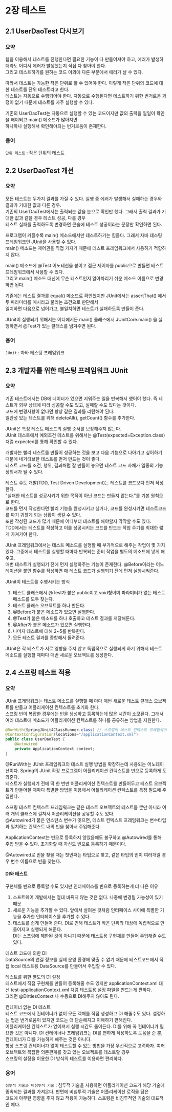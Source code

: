# 2장 테스트

## 2.1 UserDaoTest 다시보기

### 요약
웹을 이용해서 테스트를 진행한다면 필요한 기능이 다 만들어져야 하고, 에러가 발생하더라도 어디서 에러가 발생했는지 직접 다 찾아야 한다.  
그리고 테스트하기를 원하는 코드 이외에 다른 부분에서 에러가 날 수 있다.

따라서 테스트는 가능한 작은 단위로 할 수 있어야 한다. 이렇게 작은 단위의 코드에 대한 테스트를 단위 테스트라고 한다.  
테스트는 자동으로 수행되어야 한다. 자동으로 수행된다면 테스트하기 위한 번거로운 과정이 없기 때문에 테스트를 자주 실행할 수 있다.

기존의 UserDaoTest는 자동으로 실행할 수 있는 코드이지만 값의 출력을 일일이 확인을 해야되고 main() 메소드가 많아지면  
하나하나 실행해서 확인해야되는 번거로움이 존재한다.

### 용어
`단위 테스트` : 작은 단위의 테스트


## 2.2 UserDaoTest 개선

### 요약
모든 테스트는 두가지 결과를 가질 수 있다. 실행 중 에러가 발생해서 실패하는 경우와 결과가 기대한 값과 다른 경우.  
기존의 UserDaoTest에서는 출력되는 값을 눈으로 확인만 했다. 그래서 출력 결과가 기대한 값과 같을 경우 테스트 성공, 다를 경우  
테스트 실패를 출력하도록 변경하면 콘솔에 테스트 성공이라는 문장만 확인하면 된다.

프로그램이 커질수록 main() 메소드에서만 테스트하기는 힘들다. 그래서 자바 테스팅 프레임워크인 JUnit을 사용할 수 있다.  
main() 메소드는 제어권을 직접 가지기 때문에 테스트 프레임워크에서 사용하기 적합하지 않다.

main() 메소드에 @Test 어노테션을 붙이고 접근 제어자를 public으로 만들면 테스트 프레임워크에서 사용할 수 있다.  
그리고 main() 메소드 대신에 무슨 테스트인지 알아차리기 쉬운 메소드 이름으로 변경하면 된다.

기존에는 테스트 결과를 equal() 메소드로 확인했지만 JUnit에서는 assertThat() 에서 두 파라미터를 매처라고 불리는 조건으로 판단해서  
일치하면 다음으로 넘어가고, 불일치하면 테스트가 실패하도록 만들어 준다.

JUnit이 실행되기 위해서는 어디에서든 main() 클래스에서 JUnitCore.main() 을 실행하면서 @Test가 있는 클래스를 넘겨주면 된다.

### 용어
`JUnit` : 자바 테스팅 프레임워크


## 2.3 개발자를 위한 테스팅 프레임워크 JUnit

### 요약
기존 테스트에서는 DB에 데이터가 있으면 지워주는 일을 반복해서 했어야 했다. 즉 테스트가 외부 상태에 따라 성공할 수도 있고, 실패할 수도 있다는 것이다.  
코드에 변경사항이 없다면 항상 같은 결과를 리턴해야 된다.  
일관성 있는 테스트를 위해 deleteAll(), getCount() 함수를 추가한다.

JUnit은 특정 테스트 메소드의 실행 순서를 보장해주지 않는다.  
JUnit 테스트에서 예외조건 테스트를 위해서는 @Test(expected=Exception.class)처럼 expected를 통해 확인할 수 있다.

개발자는 빨리 테스트를 만들어 성공하는 것을 보고 다음 기능으로 나아가고 싶어하기 때문에 네거티브한 테스트를 먼저 만드는 것이 좋다.  
테스트 코드를 조건, 행위, 결과처럼 잘 만들어 놓으면 테스트 코드 자체가 일종의 기능 정의서가 될 수 있다.

테스트 주도 개발(TDD, Test Driven Development)는 테스트를 코드보다 먼저 작성한다.  
"실패한 테스트를 성공시키기 위한 목적이 아닌 코드는 만들지 않는다."를 기본 원칙으로 한다.  
코드를 먼저 작성한다면 빨리 기능을 완성시키고 싶거나, 코드를 완성시키면 테스트코드를 짜기 귀찮게 되는 상황이 생길 수 있다.  
또한 작성된 코드가 많기 때문에 어디부터 테스트를 해야할지 막막할 수도 있다.  
TDD에서는 테스트를 작성하고 이를 성공시키는 코드를 만드는 작업 주기를 최대한 짧게 가져가야 한다.

JUnit 프레임워크에서는 테스트 메소드를 실행할 때 부가적으로 해주는 작업이 몇 가지 있다. 그중에서 테스트를 실행할 때마다 반복되는 준비 작업을 별도의 메소드에 넣게 해주고,  
매번 테스트가 실행되기 전에 먼저 실행하주는 기능이 존재한다.
@Before이라는 어노테이션을 붙인 함수를 작성하면 매 테스트 코드가 실행되기 전에 먼저 실행시켜준다.

JUnit이 테스트를 수행시키는 방식
1. 테스트 클래스에서 @Test가 붙은 public이고 void형이며 파라미터가 없는 테스트 메소드를 모두 찾는다.
2. 테스트 클래스 오브젝트를 하나 만든다.
3. @Before가 붙은 메소드가 있으면 실행한다.
4. @Test가 붙은 메소드를 하나 호출하고 테스트 결과를 저장해둔다.
5. @After가 붙은 메소드가 있으면 실행한다.
6. 나머지 테스트에 대해 2~5를 반복한다.
7. 모든 테스트 결과를 종합해서 돌려준다.

JUnit은 각 테스트가 서로 영향을 주지 않고 독립적으로 실행되게 하기 위해서 테스트 메소드를 실행할 때마다 매번 새로운 오브젝트를 생성한다.


## 2.4 스프링 테스트 적용

### 요약
JUnit 프레임워크는 테스트 메소드를 실행할 때 마다 매번 새로운 테스트 클래스 오브젝트를 만들고 어플리케이션 컨텍스트를 초기화 한다.  
스프링 빈이 복잡한 경우에는 빈을 생성하고 등록하는데 많은 시간이 소모된다. 그래서 여러 테스트에 메소드가 어플리케이션 컨텍스트를 하나를 공유하는 방법을 지원한다.  

```java
@RunWith(SpringJUnit4ClassRunner.class) // 스프링의 테스트 컨텍스트 프레임워크의 JUnit 확장기능 지정
@ContextConfiguration(locations="/applicationContext.xml")
public class UserDaoTest {
    @Autowired
    private ApplicationContext context;
}
```

@RunWith는 JUnit 프레임워크의 테스트 실행 방법을 확장하는데 사용되는 어노테이션이다. Spring의 JUnit 확장 프로그램이 어플리케이션 컨텍스트를 빈으로 등록하게 도와준다.  
테스트가 실행되기 전에 딱 한 번만 어플리케이션 컨텍스트를 만들어두고 테스트 오브젝트가 만들어질 때마다 특별한 방법을 이용해서 어플리케이션 컨텍스트를 특정 필드에 주입한다.

스프링 테스트 컨텍스트 프레임워크는 같은 테스트 오브젝트의 테스트들 뿐만 아니라 여러 개의 클래스에 걸쳐서 어플리케이션을 공유할 수도 있다.  
@Autowired가 붙은 인스턴스 변수가 잇으면, 테스트 컨텍스트 프레임워크는 변수타입과 일치하는 컨텍스트 내의 빈을 찾아서 주입해준다.  

ApplicationContext는 빈으로 등록하지 않았음에도 불구하고 @Autowired를 통해 주입 받을 수 있다. 초기화할 때 자신도 빈으로 등록하기 때문이다.  

@Autowired로 빈을 찾을 때는 첫번째는 타입으로 찾고, 같은 타입의 빈이 여러개일 경우 변수 이름으로 빈을 찾는다.  

#### DI와 테스트
구현체를 빈으로 등록할 수도 있지만 인터페이스를 빈으로 등록하는게 더 나은 이유  
1. 소프트웨어 개발에서는 절대 바뀌지 않는 것은 없다. 나중에 변경될 가능성이 있기 때문
2. 새로운 기능을 추가할 수 있다. 앞에서 살펴본 것처럼 인터페이스 사이에 특별한 기능을 추가한 인터페이스를 추가할 수 있다.  
3. 테스트를 쉽게 만들어 준다. DI로 인해 테스트가 작은 단위의 대상에 독립적으로 만들어지고 실행되게 해준다.  
    DI는 스프링에 제한된 것이 아니기 때문에 테스트용 구현체를 만들어 주입해줄 수도 있다.
   
테스트 코드에 의한 DI  
DataSource의 연결 정보를 실제 운영 환경에 맞출 수 없기 때문에 테스트코드에서 직접 local 테스트용 DataSource를 만들어서 주입할 수 있다.  

테스트를 위한 별도의 DI 설정  
테스트에서 직접 구현체를 만들어 등록해줄 수도 있지만 applicationContext.xml 대신 test-applicationContext.xml 처럼 테스트용 설정 파일을 만드는게 편하다.  
그러면 @DirtiesContext 나 수동으로 DI해주지 않아도 된다.  

컨테이너 없는 DI 테스트  
테스트 코드에서 컨테이너가 없이 모든 객체를 직접 생성하고 DI 해줄수도 있다. 설정하는 법은 번거로움이 있지만 코드는 더 단순해지고 이해하기 편해진다.  
어플리케이션 컨텍스트가 없어져서 실행 시간도 줄어든다. DI를 위해 꼭 컨테이너가 필요한 것은 아니다. DI 컨테이너나 프레임워크는 DI를 편하게 적용하도록 도음을 준 뿐,  
컨테이너가 DI를 가능하게 해주는 것은 아니다.   
항상 스프링 컨테이너가 없이 테스트할 수 있는 방법을 가장 우선적으로 고려하자. 여러 오브젝트와 복잡한 의존관계를 갖고 있는 오브젝트를 테스트할 경우  
스프링의 설정을 이용한 DI 방식의 테스트를 이용하면 편리하다.

### 용어
`침투적 기술과 비침투적 기술` : 침투적 기술을 사용하면 어플리케이션 코드가 해당 기술에 종속되는 결과를 가져온다. 반면에 비침투적 기술은 어플리케이션 로직을 담은  
코드에 아무런 영향을 주지 않고 적용이 가능하다. 스프링은 비침투적인 기술의 대표적인 예다.  








